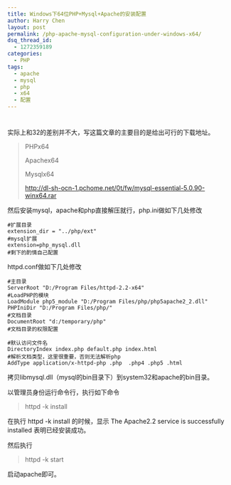 ```yaml
---
title: Windows下64位PHP+Mysql+Apache的安装配置
author: Harry Chen
layout: post
permalink: /php-apache-mysql-configuration-under-windows-x64/
dsq_thread_id:
  - 1272359189
categories:
  - PHP
tags:
  - apache
  - mysql
  - php
  - x64
  - 配置
---
```

# 

实际上和32的差别并不大，写这篇文章的主要目的是给出可行的下载地址。




> PHPx64
>
> 
>
> Apachex64
>
> 
>
> Mysqlx64
>
> [http://dl-sh-ocn-1.pchome.net/0t/fw/mysql-essential-5.0.90-winx64.rar
][1]

然后安装mysql，apache和php直接解压就行，php.ini做如下几处修改


    #扩展目录
    extension_dir = "../php/ext"
    #mysql扩展
    extension=php_mysql.dll
    #剩下的酌情自己配置

httpd.conf做如下几处修改


    #主目录
    ServerRoot "D:/Program Files/httpd-2.2-x64"
    #LoadPHP的模块
    LoadModule php5_module "D:/Program Files/php/php5apache2_2.dll"
    PHPIniDir "D:/Program Files/php/"
    #文档目录
    DocumentRoot "d:/temporary/php"
    #文档目录的权限配置
    
    #默认访问文件名
    DirectoryIndex index.php default.php index.html
    #解析文档类型，这里很重要，否则无法解析php
    AddType application/x-httpd-php .php  .php4 .php5 .html

拷贝libmysql.dll（mysql的bin目录下）到system32和apache的bin目录。

以管理员身份运行命令行，执行如下命令

> httpd -k install

在执行 httpd -k install 的时候，显示 The Apache2.2 service is successfully installed 表明已经安装成功。

然后执行

> httpd -k start

启动apache即可。


   [1]: http://dl-sh-ocn-1.pchome.net/0t/fw/mysql-essential-5.0.90-winx64.rar (http://dl-sh-ocn-1.pchome.net/0t/fw/mysql-essential-5.0.90-winx64.rar)
